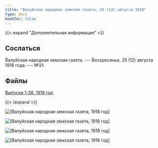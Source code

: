 ```yaml
---
title: "Валуйская народная земская газета, 25 (12) августа 1918"
type: docs
bookToc: false
---
```


{{< expand "Дополнительная информация" >}}
## Сослаться
Валуйская народная земская газета. --- Воскресенье, 25 (12) августа 1918 года. --- №21.

## Файлы
[Выпуски 1-36, 1918 год](https://www.dropbox.com/sh/y1y6ee755w9d7ne/AACn7mJSdbUS84WlRiocceIha?dl=0)

{{< /expand >}}

![[Валуйская народная земская газета, 1918 год]](/static/img/papers/1918_№21.jpg)

![[Валуйская народная земская газета, 1918 год]](/static/img/papers/1918_№21_p2.jpg)

![[Валуйская народная земская газета, 1918 год]](/static/img/papers/1918_№21_p3.jpg)

![[Валуйская народная земская газета, 1918 год]](/static/img/papers/1918_№21_p4.jpg)
